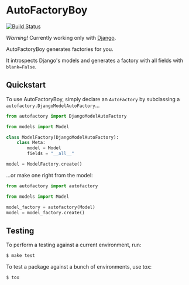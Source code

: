 # AutoFactoryBoy

[![Build Status](https://travis-ci.org/nickgashkov/autofactoryboy.svg?branch=master)](https://travis-ci.org/nickgashkov/autofactoryboy)

*Warning!* Currently working only with 
[Django](https://github.com/django/django).

AutoFactoryBoy generates factories for you.

It introspects Django's models and generates a factory with all fields with 
`blank=False`.

## Quickstart

To use AutoFactoryBoy, simply declare an `AutoFactory` by subclassing a 
`autofactory.DjangoModelAutoFactory`...

```python
from autofactory import DjangoModelAutoFactory

from models import Model

class ModelFactory(DjangoModelAutoFactory):
    class Meta:
        model = Model
        fields = "__all__"

model = ModelFactory.create()
```

...or make one right from the model:

```python
from autofactory import autofactory

from models import Model

model_factory = autofactory(Model)
model = model_factory.create()
```

## Testing

To perform a testing against a current environment, run:

```bash
$ make test
```

To test a package against a bunch of environments, use tox:

```bash
$ tox
```
